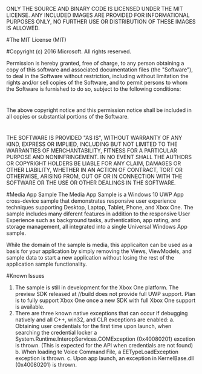 ONLY THE SOURCE AND BINARY CODE IS LICENSED UNDER THE MIT LICENSE.  ANY INCLUDED IMAGES ARE PROVIDED FOR INFORMATIONAL PURPOSES ONLY, NO FURTHER USE OR DISTRIBUTION OF THESE IMAGES IS ALLOWED.

#The MIT License (MIT)

#Copyright (c) 2016 Microsoft. All rights reserved.

Permission is hereby granted, free of charge, to any person obtaining a copy of this software and associated documentation files (the "Software"), to deal in the Software without restriction, including without limitation the rights and/or sell copies of the Software, and to permit persons to whom the Software is furnished to do so, subject to the following conditions:
#
The above copyright notice and this permission notice shall be included in all copies or substantial portions of the Software.
#
THE SOFTWARE IS PROVIDED "AS IS", WITHOUT WARRANTY OF ANY KIND, EXPRESS OR IMPLIED, INCLUDING BUT NOT LIMITED TO THE WARRANTIES OF MERCHANTABILITY, FITNESS FOR A PARTICULAR PURPOSE AND NONINFRINGEMENT. IN NO EVENT SHALL THE AUTHORS OR COPYRIGHT HOLDERS BE LIABLE FOR ANY CLAIM, DAMAGES OR OTHER LIABILITY, WHETHER IN AN ACTION OF CONTRACT, TORT OR OTHERWISE, ARISING FROM, OUT OF OR IN CONNECTION WITH THE SOFTWARE OR THE USE OR OTHER DEALINGS IN THE SOFTWARE.


#Media App Sample
The Media App Sample is a Windows 10 UWP App cross-device sample that demonstrates responsive user experience techniques supporting Desktop, Laptop, Tablet, Phone, and Xbox One.  The sample includes many diferent features in addition to the responsive User Experience such as background tasks, authentication, app rating, and storage management, all integrated into a single Universal Windows App sample.

While the domain of the sample is media, this applicaiton can be used as a basis for your application by simply removing the Views, ViewModels, and sample data to start a new application without losing the rest of the application sample functionality.

#Known Issues
1. The sample is still in development for the Xbox One platform.  The preview SDK released at //build does not provide full UWP support.  Plan is to fully support Xbox One once a new SDK with full Xbox One support is available.
2. There are three known native exceptions that can occur if debugging natively and all C++, win32, and CLR exceptions are enabled:
    a. Obtaining user credentials for the first time upon launch, when searching the credential locker a System.Runtime.InteropServices.COMException (0x40080201) excetion is thrown.  (This is expected for the API when credentials are not found)
    b. When loading te Voice Command File, a EETypeLoadException exception is thrown.
    c. Upon app launch, an exception in KernelBase.dll (0x40080201) is thrown.